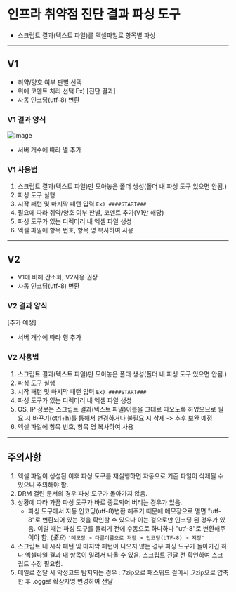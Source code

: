 # 인프라 취약점 진단 결과 파싱 도구 #
- 스크립트 결과(텍스트 파일)를 엑셀파일로 항목별 파싱

-----------------------------------------

## V1 ##
- 취약/양호 여부 판별 선택
- 위에 코멘트 처리 선택
  Ex) [진단 결과]
- 자동 인코딩(utf-8) 변환

### V1 결과 양식 ###
![image](https://user-images.githubusercontent.com/17823031/123603885-45bfdc00-d835-11eb-8d9d-68c55f5d90d5.png)
- 서버 개수에 따라 열 추가

### V1 사용법 ###
1) 스크립트 결과(텍스트 파일)만 모아놓은 폴더 생성(폴더 내 파싱 도구 있으면 안됨.)
2) 파싱 도구 실행
3) 시작 패턴 및 마지막 패턴 입력
   ```Ex) ####START###```
4) 필요에 따라 취약/양호 여부 판별, 코멘트 추가(V1만 해당)
5) 파싱 도구가 있는 디렉터리 내 엑셀 파일 생성  
6) 엑셀 파일에 항목 번호, 항목 명 복사하여 사용

-----------------------------------------

## V2 ##
- V1에 비해 간소화, V2사용 권장
- 자동 인코딩(utf-8) 변환

### V2 결과 양식 ###
[추가 예정]
- 서버 개수에 따라 행 추가

### V2 사용법 ###
1) 스크립트 결과(텍스트 파일)만 모아놓은 폴더 생성(폴더 내 파싱 도구 있으면 안됨.)
2) 파싱 도구 실행
3) 시작 패턴 및 마지막 패턴 입력
   ```Ex) ####START###```
4) 파싱 도구가 있는 디렉터리 내 엑셀 파일 생성  
5) OS, IP 정보는 스크립트 결과(텍스트 파일)이름을 그대로 따오도록 하였으므로 필요 시 바꾸기(ctrl+h)를 통해서 변경하거나 불필요 시 삭제 -> 추후 보완 예정
6) 엑셀 파일에 항목 번호, 항목 명 복사하여 사용

-----------------------------------------

## 주의사항 ##
1) 엑셀 파일이 생성된 이후 파싱 도구를 재실행하면 자동으로 기존 파일이 삭제될 수 있으니 주의해야 함.
2) DRM 걸린 문서의 경우 파싱 도구가 돌아가지 않음.
3) 상황에 따라 가끔 파싱 도구가 바로 종료되어 버리는 경우가 있음.
   - 파싱 도구에서 자동 인코딩(utf-8)변환 해주기 때문에 메모장으로 열면 "utf-8"로 변환되어 있는 것을 확인할 수 있으나 이는 겉으로만 인코딩 된 경우가 있음. 이럴 때는 파싱 도구를 돌리기 전에 수동으로 하나하나 "utf-8"로 변환해주어야 함. (*중요*)
   ```'메모장 > 다른이름으로 저장 > 인코딩(UTF-8) > 저장' ```
4) 스크립트 내 시작 패턴 및 마지막 패턴이 나오지 않는 경우 파싱 도구가 돌아가긴 하나 엑셀파일 결과 내 항목이 밀려서 나올 수 있음. 스크립트 전달 전 확인하여 스크립트 수정 필요함.
5) 메일로 전달 시 악성코드 탐지되는 경우 : 7zip으로 패스워드 걸어서 .7zip으로 압축한 후 .ogg로 확장자명 변경하여 전달
